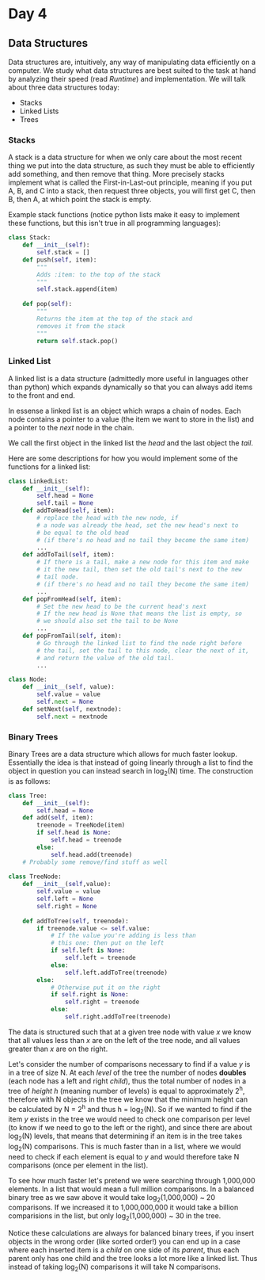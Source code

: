 # Day 4
## Data Structures

Data structures are, intuitively, any way of manipulating data efficiently on a computer. We study what data structures are best suited to the task at hand by analyzing their speed (read *Runtime*) and implementation. We will talk about three data structures today: 

- Stacks
- Linked Lists
- Trees

### Stacks
A stack is a data structure for when we only care about the most recent thing we put into the data structure, as such they must be able to efficiently add something, and then remove that thing. More precisely stacks implement what is called the First-in-Last-out principle, meaning if you put A, B, and C into a stack, then request three objects, you will first get C, then B, then A, at which point the stack is empty.

Example stack functions (notice python lists make it easy to implement these functions, but this isn't true in all programming languages):

```python
class Stack:
	def __init__(self):
		self.stack = []
	def push(self, item):
		"""
		Adds :item: to the top of the stack
		"""
		self.stack.append(item)
		
	def pop(self):
		"""
		Returns the item at the top of the stack and
		removes it from the stack
		"""
		return self.stack.pop()
```

### Linked List
A linked list is a data structure (admittedly more useful in languages other than python) which expands dynamically so that you can always add items to the front and end. 

In essense a linked list is an object which wraps a chain of nodes. Each node contains a pointer to a value (the item we want to store in the list) and a pointer to the *next* node in the chain.

We call the first object in the linked list the *head* and the last object the *tail*.

Here are some descriptions for how you would implement some of the functions for a linked list:

```python
class LinkedList:
	def __init__(self):
		self.head = None
		self.tail = None
	def addToHead(self, item):
		# replace the head with the new node, if
		# a node was already the head, set the new head's next to
		# be equal to the old head
		# (if there's no head and no tail they become the same item)
		...
	def addToTail(self, item):
		# If there is a tail, make a new node for this item and make
		# it the new tail, then set the old tail's next to the new
		# tail node.
		# (if there's no head and no tail they become the same item)
		...
	def popFromHead(self, item):
		# Set the new head to be the current head's next
		# If the new head is None that means the list is empty, so
		# we should also set the tail to be None
		...
	def popFromTail(self, item):
		# Go through the linked list to find the node right before
		# the tail, set the tail to this node, clear the next of it,
		# and return the value of the old tail.
		...

class Node:
	def __init__(self, value):
		self.value = value
		self.next = None
	def setNext(self, nextnode):
		self.next = nextnode
```

### Binary Trees
Binary Trees are a data structure which allows for much faster lookup. Essentially the idea is that instead of going linearly through a list to find the object in question you can instead search in log<sub>2</sub>(N) time. The construction is as follows:

```python
class Tree:
	def __init__(self):
		self.head = None
	def add(self, item):
		treenode = TreeNode(item)
		if self.head is None:
			self.head = treenode
		else:
			self.head.add(treenode)
	# Probably some remove/find stuff as well
	
class TreeNode:
	def __init__(self,value):
		self.value = value
		self.left = None
		self.right = None
	
	def addToTree(self, treenode):
		if treenode.value <= self.value:
			# If the value you're adding is less than
			# this one: then put on the left
			if self.left is None:
				self.left = treenode
			else:
				self.left.addToTree(treenode)
		else:
			# Otherwise put it on the right
			if self.right is None:
				self.right = treenode
			else:
				self.right.addToTree(treenode)
```
The data is structured such that at a given tree node with value *x* we know that all values less than *x* are on the left of the tree node, and all values greater than *x* are on the right. 

Let's consider the number of comparisons necessary to find if a value *y* is in a tree of size N. At each *level* of the tree the number of nodes **doubles** (each node has a left and right *child*), thus the total number of nodes in a tree of *height* *h* (meaning number of levels) is equal to approximately 2<sup>h</sup>, therefore with N objects in the tree we know that the minimum height can be calculated by N = 2<sup>h</sup> and thus h = log<sub>2</sub>(N). So if we wanted to find if the item *y* exists in the tree we would need to check one comparison per level (to know if we need to go to the left or the right), and since there are about log<sub>2</sub>(N) levels, that means that determining if an item is in the tree takes log<sub>2</sub>(N) comparisons. This is much faster than in a list, where we would need to check if each element is equal to *y* and would therefore take N comparisons (once per element in the list). 

To see how much faster let's pretend we were searching through 1,000,000 elements. In a list that would mean a full million comparisons. In a balanced binary tree as we saw above it would take log<sub>2</sub>(1,000,000) ~ 20 comparisons. If we increased it to 1,000,000,000 it would take a billion comparisions in the list, but only log<sub>2</sub>(1,000,000) ~ 30 in the tree.

Notice these calculations are always for balanced binary trees, if you insert objects in the wrong order (like sorted order!) you can end up in a case where each inserted item is a *child* on one side of its *parent*, thus each parent only has one child and the tree looks a lot more like a linked list. Thus instead of taking log<sub>2</sub>(N) comparisons it will take N comparisons.